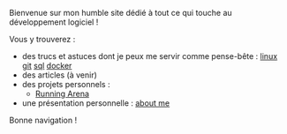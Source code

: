 Bienvenue sur mon humble site dédié à tout ce qui touche au développement logiciel !

Vous y trouverez  :

- des trucs et astuces dont je peux me servir comme pense-bête : [linux](tips/linux.md) [git](tips/git.md) [sql](tips/sql.md) [docker](tips/docker/docker.md)  
- des articles (à venir)   
- des projets personnels :
    - [Running Arena](projets/running_arena.md)
- une présentation personnelle : [about me](about.md)
 
Bonne navigation !
